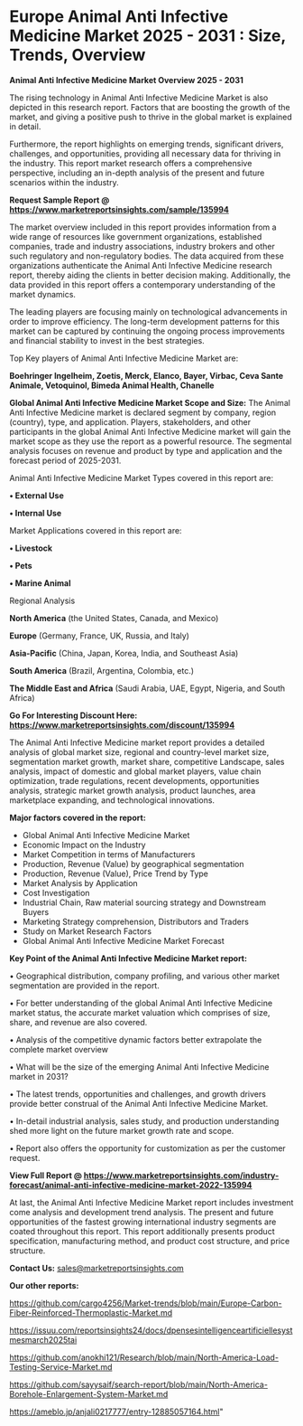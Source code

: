  # Europe Animal Anti Infective Medicine Market 2025 - 2031 : Size, Trends, Overview

<Strong> Animal Anti Infective Medicine Market Overview 2025 - 2031</strong>

The rising technology in Animal Anti Infective Medicine Market is also depicted in this research report. Factors that are boosting the growth of the market, and giving a positive push to thrive in the global market is explained in detail.

Furthermore, the report highlights on emerging trends, significant drivers, challenges, and opportunities, providing all necessary data for thriving in the industry. This report market research offers a comprehensive perspective, including an in-depth analysis of the present and future scenarios within the industry.

<strong>Request Sample Report @ <a href=https://www.marketreportsinsights.com/sample/135994>https://www.marketreportsinsights.com/sample/135994</a></strong>

The market overview included in this report provides information from a wide range of resources like government organizations, established companies, trade and industry associations, industry brokers and other such regulatory and non-regulatory bodies. The data acquired from these organizations authenticate the Animal Anti Infective Medicine research report, thereby aiding the clients in better decision making. Additionally, the data provided in this report offers a contemporary understanding of the market dynamics.

The leading players are focusing mainly on technological advancements in order to improve efficiency. The long-term development patterns for this market can be captured by continuing the ongoing process improvements and financial stability to invest in the best strategies.

Top Key players of Animal Anti Infective Medicine Market are:

<strong>Boehringer Ingelheim, Zoetis, Merck, Elanco, Bayer, Virbac, Ceva Sante Animale, Vetoquinol, Bimeda Animal Health, Chanelle</strong>

<strong><b>Global Animal Anti Infective Medicine Market Scope and Size:</b></strong>
The Animal Anti Infective Medicine market is declared segment by company, region (country), type, and application. Players, stakeholders, and other participants in the global Animal Anti Infective Medicine market will gain the market scope as they use the report as a powerful resource. The segmental analysis focuses on revenue and product by type and application and the forecast period of 2025-2031.

Animal Anti Infective Medicine Market Types covered in this report are:

<strong>• External Use

• Internal Use</strong>

Market Applications covered in this report are:

<strong>• Livestock

• Pets

• Marine Animal</strong> 

Regional Analysis

<strong>North America</strong> (the United States, Canada, and Mexico)

<strong>Europe</strong> (Germany, France, UK, Russia, and Italy)

<strong>Asia-Pacific</strong> (China, Japan, Korea, India, and Southeast Asia)

<strong>South America</strong> (Brazil, Argentina, Colombia, etc.)

<strong>The Middle East and Africa</strong> (Saudi Arabia, UAE, Egypt, Nigeria, and South Africa)

<strong>Go For Interesting Discount Here: <a href=https://www.marketreportsinsights.com/discount/135994>https://www.marketreportsinsights.com/discount/135994</a></strong>

The Animal Anti Infective Medicine market report provides a detailed analysis of global market size, regional and country-level market size, segmentation market growth, market share, competitive Landscape, sales analysis, impact of domestic and global market players, value chain optimization, trade regulations, recent developments, opportunities analysis, strategic market growth analysis, product launches, area marketplace expanding, and technological innovations.

<strong><b>Major factors covered in the report:</b></strong>
<ul>
  <li>Global Animal Anti Infective Medicine Market </li>
  <li>Economic Impact on the Industry</li>
  <li>Market Competition in terms of Manufacturers</li>
  <li>Production, Revenue (Value) by geographical segmentation</li>
  <li>Production, Revenue (Value), Price Trend by Type</li>
  <li>Market Analysis by Application</li>
  <li>Cost Investigation</li>
  <li>Industrial Chain, Raw material sourcing strategy and Downstream Buyers</li>
  <li>Marketing Strategy comprehension, Distributors and Traders</li>
  <li>Study on Market Research Factors</li>
  <li>Global Animal Anti Infective Medicine Market Forecast</li>
</ul>

<strong><b>Key Point of the Animal Anti Infective Medicine Market report:</b></strong>

• Geographical distribution, company profiling, and various other market segmentation are provided in the report.

• For better understanding of the global Animal Anti Infective Medicine market status, the accurate market valuation which comprises of size, share, and revenue are also covered.

• Analysis of the competitive dynamic factors better extrapolate the complete market overview

• What will be the size of the emerging Animal Anti Infective Medicine market in 2031?

• The latest trends, opportunities and challenges, and growth drivers provide better construal of the Animal Anti Infective Medicine Market.

• In-detail industrial analysis, sales study, and production understanding shed more light on the future market growth rate and scope.

• Report also offers the opportunity for customization as per the customer request.

<strong><b>View Full Report @ <a href=https://www.marketreportsinsights.com/industry-forecast/animal-anti-infective-medicine-market-2022-135994>https://www.marketreportsinsights.com/industry-forecast/animal-anti-infective-medicine-market-2022-135994</a></b></strong>


At last, the Animal Anti Infective Medicine Market report includes investment come analysis and development trend analysis. The present and future opportunities of the fastest growing international industry segments are coated throughout this report. This report additionally presents product specification, manufacturing method, and product cost structure, and price structure.

<strong>Contact Us:</strong>
sales@marketreportsinsights.com

<strong>Our other reports:</strong>

<a href=https://github.com/cargo4256/Market-trends/blob/main/Europe-Carbon-Fiber-Reinforced-Thermoplastic-Market.md>https://github.com/cargo4256/Market-trends/blob/main/Europe-Carbon-Fiber-Reinforced-Thermoplastic-Market.md</a>

<a href=https://issuu.com/reportsinsights24/docs/dpensesintelligenceartificiellesystmesmarch2025tai>https://issuu.com/reportsinsights24/docs/dpensesintelligenceartificiellesystmesmarch2025tai</a>

<a href=https://github.com/anokhi121/Research/blob/main/North-America-Load-Testing-Service-Market.md>https://github.com/anokhi121/Research/blob/main/North-America-Load-Testing-Service-Market.md</a>

<a href=https://github.com/sayysaif/search-report/blob/main/North-America-Borehole-Enlargement-System-Market.md>https://github.com/sayysaif/search-report/blob/main/North-America-Borehole-Enlargement-System-Market.md</a>

<a href=https://ameblo.jp/anjali0217777/entry-12885057164.html>https://ameblo.jp/anjali0217777/entry-12885057164.html</a>"

